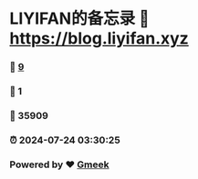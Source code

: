 # LIYIFAN的备忘录 :link: https://blog.liyifan.xyz 
### :page_facing_up: [9](https://blog.liyifan.xyz/tag.html) 
### :speech_balloon: 1 
### :hibiscus: 35909 
### :alarm_clock: 2024-07-24 03:30:25 
### Powered by :heart: [Gmeek](https://github.com/Meekdai/Gmeek)

